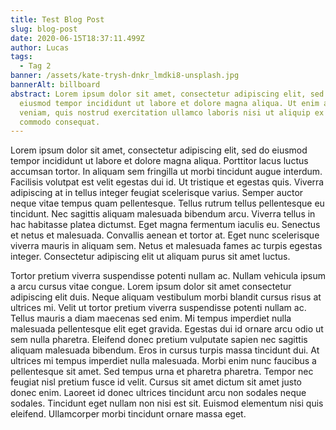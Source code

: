 ```yaml
---
title: Test Blog Post
slug: blog-post
date: 2020-06-15T18:37:11.499Z
author: Lucas
tags:
  - Tag 2
banner: /assets/kate-trysh-dnkr_lmdki8-unsplash.jpg
bannerAlt: billboard
abstract: Lorem ipsum dolor sit amet, consectetur adipiscing elit, sed do
  eiusmod tempor incididunt ut labore et dolore magna aliqua. Ut enim ad minim
  veniam, quis nostrud exercitation ullamco laboris nisi ut aliquip ex ea
  commodo consequat.
---
```


Lorem ipsum dolor sit amet, consectetur adipiscing elit, sed do eiusmod tempor incididunt ut labore et dolore magna aliqua. Porttitor lacus luctus accumsan tortor. In aliquam sem fringilla ut morbi tincidunt augue interdum. Facilisis volutpat est velit egestas dui id. Ut tristique et egestas quis. Viverra adipiscing at in tellus integer feugiat scelerisque varius. Semper auctor neque vitae tempus quam pellentesque. Tellus rutrum tellus pellentesque eu tincidunt. Nec sagittis aliquam malesuada bibendum arcu. Viverra tellus in hac habitasse platea dictumst. Eget magna fermentum iaculis eu. Senectus et netus et malesuada. Convallis aenean et tortor at. Eget nunc scelerisque viverra mauris in aliquam sem. Netus et malesuada fames ac turpis egestas integer. Consectetur adipiscing elit ut aliquam purus sit amet luctus.

Tortor pretium viverra suspendisse potenti nullam ac. Nullam vehicula ipsum a arcu cursus vitae congue. Lorem ipsum dolor sit amet consectetur adipiscing elit duis. Neque aliquam vestibulum morbi blandit cursus risus at ultrices mi. Velit ut tortor pretium viverra suspendisse potenti nullam ac. Tellus mauris a diam maecenas sed enim. Mi tempus imperdiet nulla malesuada pellentesque elit eget gravida. Egestas dui id ornare arcu odio ut sem nulla pharetra. Eleifend donec pretium vulputate sapien nec sagittis aliquam malesuada bibendum. Eros in cursus turpis massa tincidunt dui. At ultrices mi tempus imperdiet nulla malesuada. Morbi enim nunc faucibus a pellentesque sit amet. Sed tempus urna et pharetra pharetra. Tempor nec feugiat nisl pretium fusce id velit. Cursus sit amet dictum sit amet justo donec enim. Laoreet id donec ultrices tincidunt arcu non sodales neque sodales. Tincidunt eget nullam non nisi est sit. Euismod elementum nisi quis eleifend. Ullamcorper morbi tincidunt ornare massa eget.

